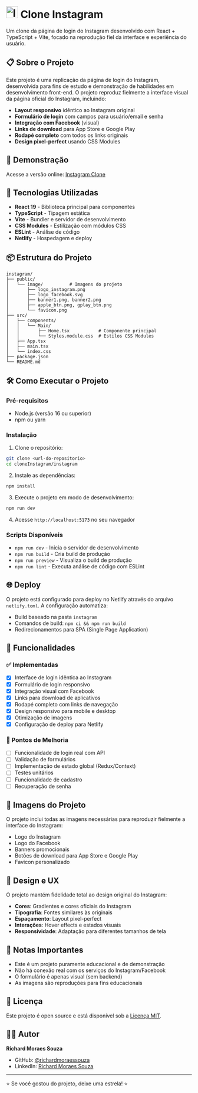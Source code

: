 # <img src="public/image/logo_instagram.png" alt="Instagram Clone" width="32" height="32"> Clone Instagram

Um clone da página de login do Instagram desenvolvido com React + TypeScript + Vite, focado na reprodução fiel da interface e experiência do usuário.

## 📋 Sobre o Projeto

Este projeto é uma replicação da página de login do Instagram, desenvolvida para fins de estudo e demonstração de habilidades em desenvolvimento front-end. O projeto reproduz fielmente a interface visual da página oficial do Instagram, incluindo:

- **Layout responsivo** idêntico ao Instagram original
- **Formulário de login** com campos para usuário/email e senha
- **Integração com Facebook** (visual)
- **Links de download** para App Store e Google Play
- **Rodapé completo** com todos os links originais
- **Design pixel-perfect** usando CSS Modules

## 🚀 Demonstração

Acesse a versão online: [Instagram Clone](https://cloneinstaproject.netlify.app/)

## 🚀 Tecnologias Utilizadas

- **React 19** - Biblioteca principal para componentes
- **TypeScript** - Tipagem estática
- **Vite** - Bundler e servidor de desenvolvimento
- **CSS Modules** - Estilização com módulos CSS
- **ESLint** - Análise de código
- **Netlify** - Hospedagem e deploy

## 📦 Estrutura do Projeto

```
instagram/
├── public/
│   └── image/          # Imagens do projeto
│       ├── logo_instagram.png
│       ├── logo_facebook.svg
│       ├── banner1.png, banner2.png
│       ├── apple_btn.png, gplay_btn.png
│       └── favicon.png
├── src/
│   ├── components/
│   │   └── Main/
│   │       ├── Home.tsx           # Componente principal
│   │       └── Styles.module.css  # Estilos CSS Modules
│   ├── App.tsx
│   ├── main.tsx
│   └── index.css
├── package.json
└── README.md
```

## 🛠️ Como Executar o Projeto

### Pré-requisitos

- Node.js (versão 16 ou superior)
- npm ou yarn

### Instalação

1. Clone o repositório:
```bash
git clone <url-do-repositorio>
cd cloneInstagram/instagram
```

2. Instale as dependências:
```bash
npm install
```

3. Execute o projeto em modo de desenvolvimento:
```bash
npm run dev
```

4. Acesse `http://localhost:5173` no seu navegador

### Scripts Disponíveis

- `npm run dev` - Inicia o servidor de desenvolvimento
- `npm run build` - Cria build de produção
- `npm run preview` - Visualiza o build de produção
- `npm run lint` - Executa análise de código com ESLint

## 🌐 Deploy

O projeto está configurado para deploy no Netlify através do arquivo `netlify.toml`. A configuração automatiza:

- Build baseado na pasta `instagram`
- Comandos de build: `npm ci && npm run build`
- Redirecionamentos para SPA (Single Page Application)

## 📱 Funcionalidades

### ✅ Implementadas

- [x] Interface de login idêntica ao Instagram
- [x] Formulário de login responsivo
- [x] Integração visual com Facebook
- [x] Links para download de aplicativos
- [x] Rodapé completo com links de navegação
- [x] Design responsivo para mobile e desktop
- [x] Otimização de imagens
- [x] Configuração de deploy para Netlify

### 🔄 Pontos de Melhoria

- [ ] Funcionalidade de login real com API
- [ ] Validação de formulários
- [ ] Implementação de estado global (Redux/Context)
- [ ] Testes unitários
- [ ] Funcionalidade de cadastro
- [ ] Recuperação de senha

## 📸 Imagens do Projeto

O projeto inclui todas as imagens necessárias para reproduzir fielmente a interface do Instagram:

- Logo do Instagram
- Logo do Facebook
- Banners promocionais
- Botões de download para App Store e Google Play
- Favicon personalizado

## 🎨 Design e UX

O projeto mantém fidelidade total ao design original do Instagram:

- **Cores**: Gradientes e cores oficiais do Instagram
- **Tipografia**: Fontes similares às originais
- **Espaçamento**: Layout pixel-perfect
- **Interações**: Hover effects e estados visuais
- **Responsividade**: Adaptação para diferentes tamanhos de tela

## 📝 Notas Importantes

- Este é um projeto puramente educacional e de demonstração
- Não há conexão real com os serviços do Instagram/Facebook
- O formulário é apenas visual (sem backend)
- As imagens são reproduções para fins educacionais

## 📜 Licença

Este projeto é open source e está disponível sob a [Licença MIT](LICENSE).

## 👨‍💻 Autor

**Richard Moraes Souza**
- GitHub: [@richardmoraessouza](https://github.com/richardmoraessouza)
- LinkedIn: [Richard Moraes Souza](https://www.linkedin.com/in/richard-moraes-souza/)

---

⭐ Se você gostou do projeto, deixe uma estrela! ⭐
